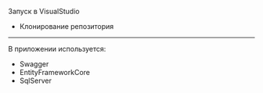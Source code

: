Запуск в VisualStudio
- Клонирование репозитория
--- 
В приложении используется:
- Swagger
- EntityFrameworkCore
- SqlServer

